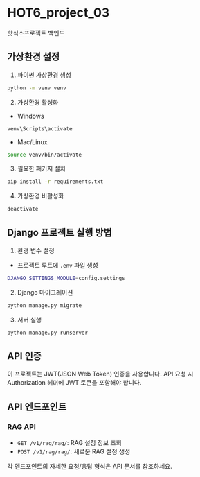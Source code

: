 # HOT6_project_03
핫식스프로젝트 백엔드

## 가상환경 설정

1. 파이썬 가상환경 생성
```bash
python -m venv venv
```

2. 가상환경 활성화
- Windows
```bash
venv\Scripts\activate
```
- Mac/Linux
```bash
source venv/bin/activate
```

3. 필요한 패키지 설치
```bash
pip install -r requirements.txt 
```

4. 가상환경 비활성화
```bash
deactivate
```

## Django 프로젝트 실행 방법

1. 환경 변수 설정
- 프로젝트 루트에 `.env` 파일 생성
```bash
DJANGO_SETTINGS_MODULE=config.settings
```

2. Django 마이그레이션
```bash
python manage.py migrate
```

3. 서버 실행
```bash
python manage.py runserver
```

## API 인증
이 프로젝트는 JWT(JSON Web Token) 인증을 사용합니다. API 요청 시 Authorization 헤더에 JWT 토큰을 포함해야 합니다.

## API 엔드포인트

### RAG API
- `GET /v1/rag/rag/`: RAG 설정 정보 조회
- `POST /v1/rag/rag/`: 새로운 RAG 설정 생성

각 엔드포인트의 자세한 요청/응답 형식은 API 문서를 참조하세요.
